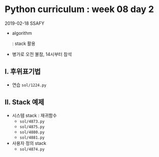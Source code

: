 # Python curriculum : week 08 day 2

2019-02-18 SSAFY 

* algorithm

  : stack 활용

* 병가로 오전 불참, 14시부터 참석



## I. 후위표기법

* 연습 `sol/1224.py`



## II. Stack 예제

* 시스템 stack : 재귀함수
  * `sol/4873.py` 
  * `sol/4875.py`
  *  `sol/4880.py` 
  * `sol/4881.py`
* 사용자 정의 stack 
  * `sol/4874.py`